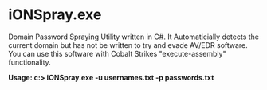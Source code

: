 # iONSpray.exe
Domain Password Spraying Utility written in C#. It Automaticially detects the current domain but has not be written to try and evade AV/EDR software. You can use this software with Cobalt Strikes "execute-assembly" functionality.

**Usage: c:\> iONSpray.exe -u usernames.txt -p passwords.txt**




